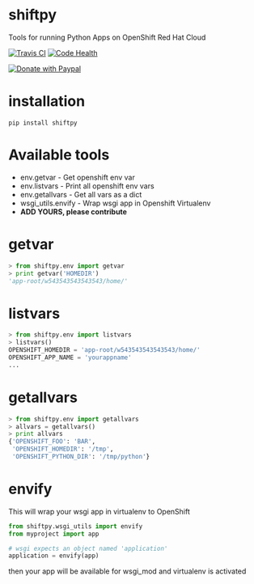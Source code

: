 # shiftpy
Tools for running Python Apps on OpenShift Red Hat Cloud

[![Travis CI](http://img.shields.io/travis/rochacbruno/shiftpy.svg)](https://travis-ci.org/rochacbruno/shiftpy)
[![Code Health](https://landscape.io/github/rochacbruno/shiftpy/master/landscape.svg?style=flat)](https://landscape.io/github/rochacbruno/shiftpy/master)

<a target="_blank" href="https://www.paypal.com/cgi-bin/webscr?cmd=_donations&amp;business=rochacbruno%40gmail%2ecom&amp;lc=BR&amp;item_name=ShiftPy&amp;no_note=0&amp;currency_code=USD&amp;bn=PP%2dDonationsBF%3abtn_donate_SM%2egif%3aNonHostedGuest"><img alt='Donate with Paypal' src='http://www.paypalobjects.com/en_US/i/btn/btn_donate_SM.gif' /></a>


# installation

```pip install shiftpy```

# Available tools

- env.getvar - Get openshift env var
- env.listvars - Print all openshift env vars
- env.getallvars - Get all vars as a dict
- wsgi_utils.envify - Wrap wsgi app in Openshift Virtualenv
- **ADD YOURS, please contribute**

# getvar

```python
> from shiftpy.env import getvar
> print getvar('HOMEDIR')
'app-root/w543543543543543/home/'
```

# listvars


```python
> from shiftpy.env import listvars
> listvars()
OPENSHIFT_HOMEDIR = 'app-root/w543543543543543/home/'
OPENSHIFT_APP_NAME = 'yourappname'
...
```

# getallvars

```python
> from shiftpy.env import getallvars
> allvars = getallvars()
> print allvars
{'OPENSHIFT_FOO': 'BAR',
 'OPENSHIFT_HOMEDIR': '/tmp',
 'OPENSHIFT_PYTHON_DIR': '/tmp/python'}

```

# envify

This will wrap your wsgi app in virtualenv to OpenShift

```python
from shiftpy.wsgi_utils import envify
from myproject import app

# wsgi expects an object named 'application'
application = envify(app)

```

then your app will be available for wsgi_mod and virtualenv is activated
